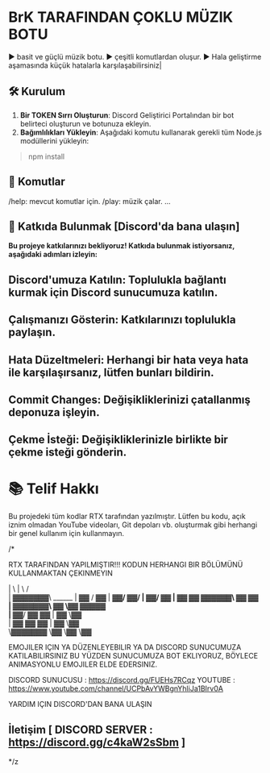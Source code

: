 # BrK TARAFINDAN ÇOKLU MÜZIK BOTU 
▶️ basit ve güçlü müzik botu.
▶️ çeşitli komutlardan oluşur.
▶️ Hala geliştirme aşamasında küçük hatalarla karşılaşabilirsiniz|


## 🛠️ Kurulum

1. **Bir TOKEN Sırrı Oluşturun**: Discord Geliştirici Portalından bir bot belirteci oluşturun ve botunuza ekleyin.
2. **Bağımlılıkları Yükleyin**: Aşağıdaki komutu kullanarak gerekli tüm Node.js modüllerini yükleyin:
> npm install

## 📜 Komutlar
/help: mevcut komutlar için.
/play: müzik çalar.
...

## 🤝 Katkıda Bulunmak [Discord'da bana ulaşın]

**Bu projeye katkılarınızı bekliyoruz! Katkıda bulunmak istiyorsanız, aşağıdaki adımları izleyin:**

## Discord'umuza Katılın: Toplulukla bağlantı kurmak için Discord sunucumuza katılın.
## Çalışmanızı Gösterin: Katkılarınızı toplulukla paylaşın.
## Hata Düzeltmeleri: Herhangi bir hata veya hata ile karşılaşırsanız, lütfen bunları bildirin.
## Commit Changes: Değişikliklerinizi çatallanmış deponuza işleyin.
## Çekme İsteği: Değişikliklerinizle birlikte bir çekme isteği gönderin.

# 📚 Telif Hakkı 

Bu projedeki tüm kodlar RTX tarafından yazılmıştır. Lütfen bu kodu, açık iznim olmadan YouTube videoları, Git depoları vb. oluşturmak gibi herhangi bir genel kullanım için kullanmayın.

/*

   RTX TARAFINDAN YAPILMIŞTIR!!! KODUN HERHANGI BIR BÖLÜMÜNÜ KULLANMAKTAN ÇEKINMEYIN

|       \         |  \  /  \
| ▓▓▓▓▓▓▓\ ______ | ▓▓ /  ▓▓
| ▓▓__/ ▓▓/      \| ▓▓/  ▓▓
| ▓▓    ▓▓  ▓▓▓▓▓▓\ ▓▓  ▓▓
| ▓▓▓▓▓▓▓\ ▓▓   \▓▓ ▓▓▓▓▓\
| ▓▓__/ ▓▓ ▓▓     | ▓▓ \▓▓\
| ▓▓    ▓▓ ▓▓     | ▓▓  \▓▓\
 \▓▓▓▓▓▓▓ \▓▓      \▓▓   \▓▓

   EMOJILER IÇIN YA DÜZENLEYEBILIR YA DA DISCORD SUNUCUMUZA KATILABILIRSINIZ 
   BU YÜZDEN SUNUCUMUZA BOT EKLIYORUZ, BÖYLECE ANIMASYONLU EMOJILER ELDE EDERSINIZ.

   DISCORD SUNUCUSU : https://discord.gg/FUEHs7RCqz
   YOUTUBE : https://www.youtube.com/channel/UCPbAvYWBgnYhliJa1BIrv0A

   YARDIM IÇIN DISCORD'DAN BANA ULAŞIN
   ## İletişim [ DISCORD SERVER : https://discord.gg/c4kaW2sSbm ]
*/z
